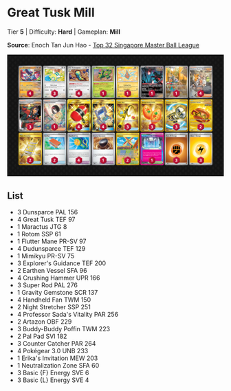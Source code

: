 # Great Tusk Mill

Tier **5** | Difficulty: **Hard** | Gameplan: **Mill**

**Source**: Enoch Tan Jun Hao - [Top 32 Singapore Master Ball League](https://limitlesstcg.com/decks/list/18864)

![decklist](../../!Images/Standard/18SVI-BBWF/Great%20Tusk%20Mill.png)

## List
* 3 Dunsparce PAL 156
* 4 Great Tusk TEF 97
* 1 Maractus JTG 8
* 1 Rotom SSP 61
* 1 Flutter Mane PR-SV 97
* 4 Dudunsparce TEF 129
* 1 Mimikyu PR-SV 75
* 3 Explorer's Guidance TEF 200
* 2 Earthen Vessel SFA 96
* 4 Crushing Hammer UPR 166
* 3 Super Rod PAL 276
* 1 Gravity Gemstone SCR 137
* 4 Handheld Fan TWM 150
* 2 Night Stretcher SSP 251
* 4 Professor Sada's Vitality PAR 256
* 2 Artazon OBF 229
* 3 Buddy-Buddy Poffin TWM 223
* 2 Pal Pad SVI 182
* 3 Counter Catcher PAR 264
* 4 Pokégear 3.0 UNB 233
* 1 Erika's Invitation MEW 203
* 1 Neutralization Zone SFA 60
* 3 Basic {F} Energy SVE 6
* 3 Basic {L} Energy SVE 4